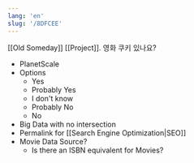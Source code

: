 ```yaml
---
lang: 'en'
slug: '/8DFCEE'
---
```


[[Old Someday]] [[Project]]. 영화 쿠키 있나요?

- PlanetScale
- Options
  - Yes
  - Probably Yes
  - I don't know
  - Probably No
  - No
- Big Data with no intersection
- Permalink for [[Search Engine Optimization|SEO]]
- Movie Data Source?
  - Is there an ISBN equivalent for Movies?
